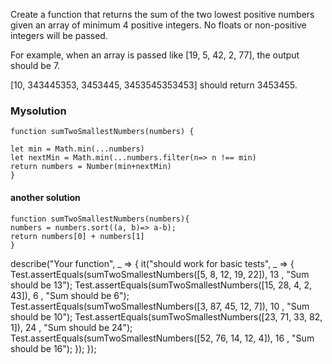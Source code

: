 Create a function that returns the sum of the two lowest positive numbers given an array of minimum 4 positive integers. No floats or non-positive integers will be passed.

For example, when an array is passed like [19, 5, 42, 2, 77], the output should be 7.

[10, 343445353, 3453445, 3453545353453] should return 3453455.


### Mysolution 
```
function sumTwoSmallestNumbers(numbers) {  

let min = Math.min(...numbers)
let nextMin = Math.min(...numbers.filter(n=> n !== min)
return numbers = Number(min+nextMin)
}
```

#### another solution 
```
function sumTwoSmallestNumbers(numbers){
numbers = numbers.sort((a, b)=> a-b); 
return numbers[0] + numbers[1]
}

```


describe("Your function", _ => {
  it("should work for basic tests", _ => {
    Test.assertEquals(sumTwoSmallestNumbers([5, 8, 12, 19, 22]), 13 , "Sum should be 13");
    Test.assertEquals(sumTwoSmallestNumbers([15, 28, 4, 2, 43]), 6 , "Sum should be 6");
    Test.assertEquals(sumTwoSmallestNumbers([3, 87, 45, 12, 7]), 10 , "Sum should be 10");
    Test.assertEquals(sumTwoSmallestNumbers([23, 71, 33, 82, 1]), 24 , "Sum should be 24");
    Test.assertEquals(sumTwoSmallestNumbers([52, 76, 14, 12, 4]), 16 , "Sum should be 16");
  });
});
